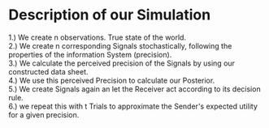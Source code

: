 # Description of our Simulation

1.) We create n observations. True state of the world. <br>
2.) We create n corresponding Signals stochastically, following the properties of the information System (precision).<br>
3.) We calculate the perceived precision of the Signals by using our constructed data sheet.<br>
4.) We use this perceived Precision to calculate our Posterior.<br>
5.) We create Signals again an let the Receiver act according to its decision rule.<br>
6.) we repeat this with t Trials to approximate the Sender's expected utility for a given precision.
